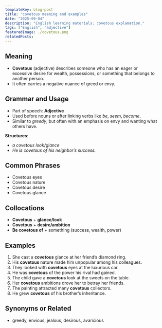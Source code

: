 ```yaml
---
templateKey: blog-post
title: "covetous meaning and examples"
date: "2025-09-04"
description: "English learning materials; covetous explanation."
tags: ["English", "adjective"]
featuredImage: ./covetous.png
relatedPosts:
---
```


## Meaning

- **Covetous** (adjective) describes someone who has an eager or excessive desire for wealth, possessions, or something that belongs to another person.
- It often carries a negative nuance of greed or envy.

## Grammar and Usage

- Part of speech: **Adjective**
- Used before nouns or after linking verbs like _be_, _seem_, _become_.
- Similar to _greedy_, but often with an emphasis on envy and wanting what others have.

**Structures:**

- _a covetous look/glance_
- _He is covetous of his neighbor’s success._

## Common Phrases

- Covetous eyes
- Covetous nature
- Covetous desire
- Covetous glance

## Collocations

- **Covetous** + **glance/look**
- **Covetous** + **desire/ambition**
- **Be covetous of** + something (success, wealth, power)

## Examples

1. She cast a **covetous** glance at her friend’s diamond ring.
2. His **covetous** nature made him unpopular among his colleagues.
3. They looked with **covetous** eyes at the luxurious car.
4. He was **covetous** of the power his rival had gained.
5. The child gave a **covetous** look at the sweets on the table.
6. Her **covetous** ambitions drove her to betray her friends.
7. The painting attracted many **covetous** collectors.
8. He grew **covetous** of his brother’s inheritance.

## Synonyms or Related

- greedy, envious, jealous, desirous, avaricious

